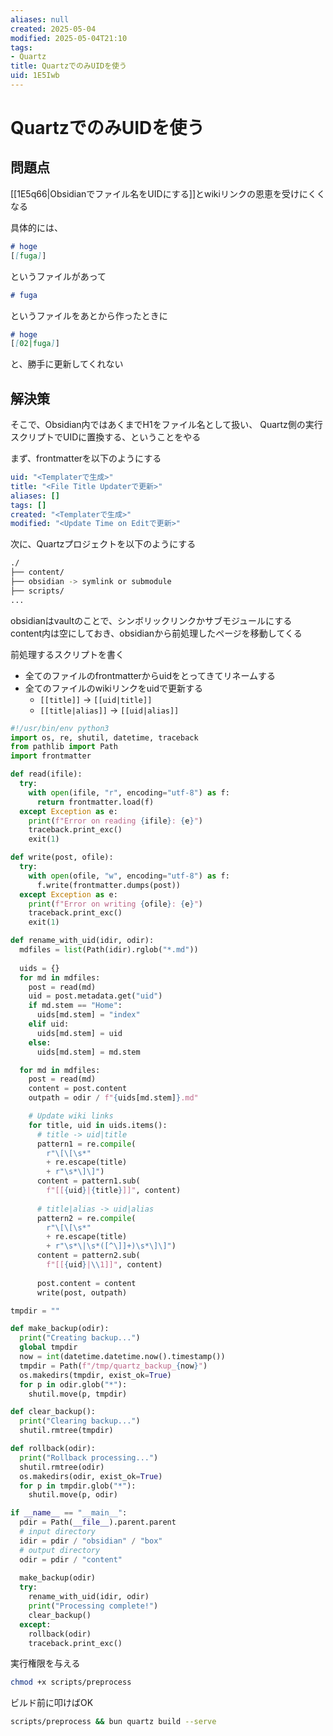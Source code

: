 ```yaml
---
aliases: null
created: 2025-05-04
modified: 2025-05-04T21:10
tags:
- Quartz
title: QuartzでのみUIDを使う
uid: 1E5Iwb
---
```


# QuartzでのみUIDを使う

## 問題点

[[1E5q66|Obsidianでファイル名をUIDにする]]とwikiリンクの恩恵を受けにくくなる

具体的には、

```md title="01.md"
# hoge
[[fuga]]
```

というファイルがあって

```md title="02.md"
# fuga
```

というファイルをあとから作ったときに

```md title="01.md"
# hoge
[[02|fuga]]
```

と、勝手に更新してくれない

## 解決策

そこで、Obsidian内ではあくまでH1をファイル名として扱い、
Quartz側の実行スクリプトでUIDに置換する、ということをやる

まず、frontmatterを以下のようにする

```yaml title="frontmatter"
uid: "<Templaterで生成>"
title: "<File Title Updaterで更新>"
aliases: []
tags: []
created: "<Templaterで生成>"
modified: "<Update Time on Editで更新>"
```

次に、Quartzプロジェクトを以下のようにする

```zsh title="tree"
./
├── content/
├── obsidian -> symlink or submodule
├── scripts/
...
```

obsidianはvaultのことで、シンボリックリンクかサブモジュールにする
content内は空にしておき、obsidianから前処理したページを移動してくる

前処理するスクリプトを書く
- 全てのファイルのfrontmatterからuidをとってきてリネームする
- 全てのファイルのwikiリンクをuidで更新する
    - `[[title]]`      -> `[[uid|title]]`
    - `[[title|alias]]` -> `[[uid|alias]]`


```python title="scripts/preprocess"
#!/usr/bin/env python3
import os, re, shutil, datetime, traceback
from pathlib import Path
import frontmatter

def read(ifile):
  try:
    with open(ifile, "r", encoding="utf-8") as f:
      return frontmatter.load(f)
  except Exception as e:
    print(f"Error on reading {ifile}: {e}")
    traceback.print_exc()
    exit(1)

def write(post, ofile):
  try:
    with open(ofile, "w", encoding="utf-8") as f:
      f.write(frontmatter.dumps(post))
  except Exception as e:
    print(f"Error on writing {ofile}: {e}")
    traceback.print_exc()
    exit(1)

def rename_with_uid(idir, odir):
  mdfiles = list(Path(idir).rglob("*.md"))
  
  uids = {}
  for md in mdfiles:
    post = read(md)
    uid = post.metadata.get("uid")
    if md.stem == "Home":
      uids[md.stem] = "index"
    elif uid:
      uids[md.stem] = uid
    else:
      uids[md.stem] = md.stem

  for md in mdfiles:
    post = read(md)
    content = post.content
    outpath = odir / f"{uids[md.stem]}.md"

    # Update wiki links
    for title, uid in uids.items():
      # title -> uid|title
      pattern1 = re.compile(
        r"\[\[\s*"
        + re.escape(title)
        + r"\s*\]\]")
      content = pattern1.sub(
        f"[[{uid}|{title}]]", content)
      
      # title|alias -> uid|alias
      pattern2 = re.compile(
        r"\[\[\s*"
        + re.escape(title)
        + r"\s*\|\s*([^\]]+)\s*\]\]")
      content = pattern2.sub(
        f"[[{uid}|\\1]]", content)
      
      post.content = content
      write(post, outpath)

tmpdir = ""

def make_backup(odir):
  print("Creating backup...")
  global tmpdir
  now = int(datetime.datetime.now().timestamp())
  tmpdir = Path(f"/tmp/quartz_backup_{now}")
  os.makedirs(tmpdir, exist_ok=True)
  for p in odir.glob("*"):
    shutil.move(p, tmpdir)

def clear_backup():
  print("Clearing backup...")
  shutil.rmtree(tmpdir)

def rollback(odir):
  print("Rollback processing...")
  shutil.rmtree(odir)
  os.makedirs(odir, exist_ok=True)
  for p in tmpdir.glob("*"):
    shutil.move(p, odir)

if __name__ == "__main__":
  pdir = Path(__file__).parent.parent
  # input directory
  idir = pdir / "obsidian" / "box"
  # output directory
  odir = pdir / "content"
  
  make_backup(odir)
  try:
    rename_with_uid(idir, odir)
    print("Processing complete!")
    clear_backup()
  except:
    rollback(odir)
    traceback.print_exc()
```

実行権限を与える

```zsh title="zsh"
chmod +x scripts/preprocess
```

ビルド前に叩けばOK

```zsh title="zsh"
scripts/preprocess && bun quartz build --serve
```